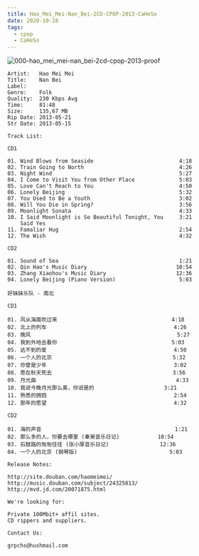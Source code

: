 ```yaml
---
title: Hao_Mei_Mei-Nan_Bei-2CD-CPOP-2013-CaHeSo
date: 2020-10-28
tags: 
  - cpop
  - CaHeSo
---
```


![000-hao_mei_mei-nan_bei-2cd-cpop-2013-proof](https://goindex.65style.workers.dev/1:/Hao_Mei_Mei-Nan_Bei-2CD-CPOP-2013-CaHeSo/000-hao_mei_mei-nan_bei-2cd-cpop-2013-proof.jpg)


``` nfo
Artist:   Hao Mei Mei
Title:    Nan Bei
Label:
Genre:    Folk
Quality:  230 Kbps Avg
Time:     81:48
Size:     135,67 MB
Rip Date: 2013-05-21
Str Date: 2013-05-15

Track List:

CD1

01. Wind Blows from Seaside                           4:18
02. Train Going to North                              4:26
03. Night Wind                                        5:27
04. I Come to Visit You from Other Place              5:03
05. Love Can't Reach to You                           4:50
06. Lonely Beijing                                    5:32
07. You Used to Be a Youth                            3:02
08. Will You Die in Spring?                           3:56
09. Moonlight Sonata                                  4:33
10. I Said Moonlight is So Beautiful Tonight, You     3:21
    Said Yes
11. Famaliar Hug                                      2:54
12. The Wish                                          4:32

CD2

01. Sound of Sea                                      1:21
02. Qin Hao's Music Diary                            10:54
03. Zhang Xiaohou's Music Diary                      12:36
04. Lonely Beijing (Piano Version)                    5:03

好妹妹乐队 - 南北

CD1                                                       
                                                          
01. 风从海面吹过来                                    4:18
02. 北上的列车                                        4:26
03. 晚风                                              5:27
04. 我到外地去看你                                    5:03
05. 达不到的爱                                        4:50
06. 一个人的北京                                      5:32
07. 你曾是少年                                        3:02
08. 愿在秋天死去                                      3:56
09. 月光曲                                            4:33
10. 我说今晚月光那么美，你说是的                      3:21
11. 熟悉的拥抱                                        2:54
12. 那年的愿望                                        4:32

CD2                                                       
                                                          
01. 海的声音                                          1:21
02. 那么多的人，你要去哪里 (秦昊音乐日记)            10:54
03. 石鼓路的匆匆往往 (张小厚音乐日记)                12:36
04. 一个人的北京 (钢琴版)                             5:03

Release Notes:

http://site.douban.com/haomeimei/
http://music.douban.com/subject/24325813/
http://mvd.jd.com/20071875.html

We're looking for:           
                             
Private 100Mbit+ affil sites.
CD rippers and suppliers.    
                             
Contact Us:                  
                             
grpchs@hushmail.com   

```

<a-player 
    :options="{
        audio: [
          {
            name: '风从海面吹过来',
            artist: '好妹妹樂隊',
            url: 'https://goindex.65style.workers.dev/1:/Hao_Mei_Mei-Nan_Bei-2CD-CPOP-2013-CaHeSo/101-hao_mei_mei-wind_blows_from_seaside.mp3',
            cover: 'https://goindex.65style.workers.dev/1:/Hao_Mei_Mei-Nan_Bei-2CD-CPOP-2013-CaHeSo/000-hao_mei_mei-nan_bei-2cd-cpop-2013-proof.jpg',
            theme: '#ebd0c2'
          },
        ]
    }"
/>

<download url="https://www92.zippyshare.com/v/jMCSyGIa/file.html"/>

